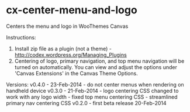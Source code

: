 cx-center-menu-and-logo
=======================

Centers the menu and logo in WooThemes Canvas

Instructions:

1. Install zip file as a plugin (not a theme) - http://codex.wordpress.org/Managing_Plugins
2. Centering of logo, primary navigation, and top menu navigation will be turned on automatically. You can view and adjust the options under 'Canvas Extensions' in the Canvas Theme Options. 

Versions:
	v0.4.0 	- 23-Feb-2014
			- do not center menus when rendering on handheld device
	v0.3.0 	- 21-Feb-2014
			- logo centering CSS changed to work with any logo width
			- fixed top menu centering CSS
			- streamlined primary nav centering CSS
	v0.2.0	- first beta release 20-Feb-2014